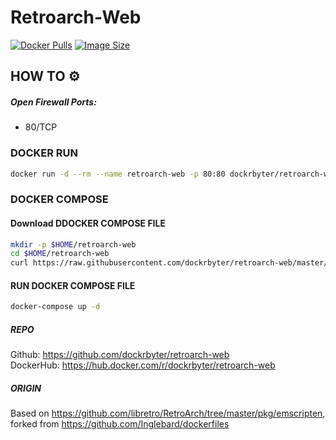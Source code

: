# Retroarch-Web
[![Docker Pulls](https://img.shields.io/docker/pulls/dockrbyter/retroarch-web.svg)](https://hub.docker.com/r/dockrbyter/retroarch-web)
[![Image Size](https://img.shields.io/docker/image-size/dockrbyter/retroarch-web.svg)](https://hub.docker.com/r/dockrbyter/retroarch-web)

## HOW TO ⚙️
##### Open Firewall Ports:
 - 80/TCP

### DOCKER RUN
```bash
docker run -d --rm --name retroarch-web -p 80:80 dockrbyter/retroarch-web:latest
```

### DOCKER COMPOSE
#### Download DDOCKER COMPOSE FILE
```bash
mkdir -p $HOME/retroarch-web
cd $HOME/retroarch-web
curl https://raw.githubusercontent.com/dockrbyter/retroarch-web/master/docker-compose.yml docker-compose.yml
```

#### RUN DOCKER COMPOSE FILE
```bash
docker-compose up -d
```

##### REPO
Github: https://github.com/dockrbyter/retroarch-web  
DockerHub: https://hub.docker.com/r/dockrbyter/retroarch-web
##### ORIGIN
Based on https://github.com/libretro/RetroArch/tree/master/pkg/emscripten,  
forked from https://github.com/Inglebard/dockerfiles  

